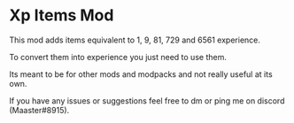 # Xp Items Mod

This mod adds items equivalent to 1, 9, 81, 729 and 6561 experience.

To convert them into experience you just need to use them.

Its meant to be for other mods and modpacks and not really useful at its own.


If you have any issues or suggestions feel free to dm or ping me on discord (Maaster#8915).

